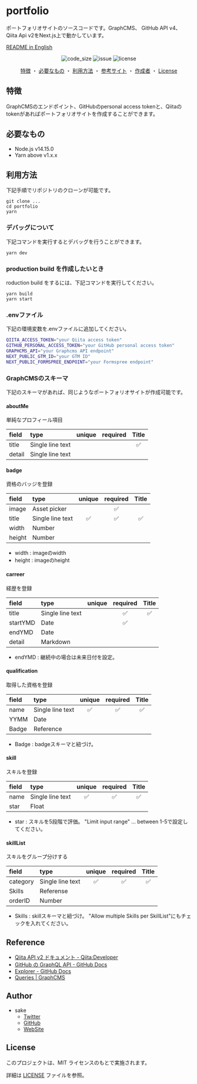 # portfolio

ポートフォリオサイトのソースコードです。GraphCMS、 GitHub API v4、 Qiita Api v2をNext.js上で動かしています。

[README in English](/README.md)

<div align="center">

</div>
  
<div align="center">
<img src="https://img.shields.io/github/languages/code-size/sakelog/portfolio" alt="code_size" >
<img src="https://img.shields.io/github/issues/sakelog/portfolio" alt="issue">
<img src="https://img.shields.io/github/license/sakelog/portfolio" alt="license">
</div>

<div align="center">
  
  [特徴](#特徴)
  ・
  [必要なもの](#必要なもの)
  ・
  [利用方法](#利用方法)
  ・
  [参考サイト](#参考サイト)
  ・
  [作成者](#作成者)
  ・
  [License](#license)
  
</div>

## 特徴

GraphCMSのエンドポイント、GitHubのpersonal access tokenと、Qiitaのtokenがあればポートフォリオサイトを作成することができます。

## 必要なもの

-   Node.js v14.15.0
-   Yarn above v1.x.x

## 利用方法

下記手順でリポジトリのクローンが可能です。

```shell
git clone ...
cd portfolio
yarn
```

### デバッグについて

下記コマンドを実行するとデバッグを行うことができます。

```shell
yarn dev
```

### production build を作成したいとき

roduction build をするには、下記コマンドを実行してください。

```shell
yarn build
yarn start
```

### .envファイル

下記の環境変数を.envファイルに追加してください。

```sh
QIITA_ACCESS_TOKEN="your Qiita access token"
GITHUB_PERSONAL_ACCESS_TOKEN="your GitHub personal access token"
GRAPHCMS_API="your Graphcms API endpoint"
NEXT_PUBLIC_GTM_ID="your GTM ID"
NEXT_PUBLIC_FORMSPREE_ENDPOINT="your Formspree endpoint"
```

### GraphCMSのスキーマ

下記のスキーマがあれば、同じようなポートフォリオサイトが作成可能です。

#### aboutMe

単純なプロフィール項目

| field  | type             | unique | required | Title |
| :----- | :--------------- | :----: | :------: | :---: |
| title  | Single line text |        |          | ✅     |
| detail | Single line text |        |          |       |

#### badge

資格のバッジを登録

| field  | type             | unique | required | Title |
| :----- | :--------------- | :----: | :------: | :---: |
| image  | Asset picker     |        | ✅        |       |
| title  | Single line text | ✅      | ✅        | ✅     |
| width  | Number           |        |          |       |
| height | Number           |        |          |       |

-   width : imageのwidth
-   height : imageのheight

#### carreer

経歴を登録

| field    | type             | unique | required | Title |
| :------- | :--------------- | :----: | :------: | :---: |
| title    | Single line text |        | ✅        | ✅     |
| startYMD | Date             |        | ✅        |       |
| endYMD   | Date             |        |          |       |
| detail   | Markdown         |        |          |       |

-   endYMD : 継続中の場合は未来日付を設定。

#### qualification

取得した資格を登録

| field | type             | unique | required | Title |
| :---- | :--------------- | :----: | :------: | :---: |
| name  | Single line text | ✅      | ✅        | ✅     |
| YYMM  | Date             |        |          |       |
| Badge | Reference        |        |          |       |

- Badge : badgeスキーマと紐づけ。

#### skill

スキルを登録

| field | type             | unique | required | Title |
| :---- | :--------------- | :----: | :------: | :---: |
| name  | Single line text | ✅      | ✅        | ✅     |
| star  | Float            |        |          |       |

- star : スキルを5段階で評価。 "Limit input range" ... between 1-5で設定してください。

#### skillList

スキルをグループ分けする

| field    | type             | unique | required | Title |
| :------- | :--------------- | :----: | :------: | :---: |
| category | Single line text | ✅      | ✅        | ✅     |
| Skills   | Referense        |        |          |       |
| orderID  | Number           |        |          |       |

- Skills : skillスキーマと紐づけ。 "Allow multiple Skills per SkillList"にもチェックを入れてください。

## Reference

-   [Qiita API v2 ドキュメント - Qiita:Developer](https://qiita.com/api/v2/docs)
-   [GitHub の GraphQL API - GitHub Docs](https://docs.github.com/ja/graphql)
-   [Explorer - GitHub Docs](https://docs.github.com/ja/graphql/overview/explorer)
-   [Queries | GraphCMS](https://graphcms.com/docs/api-reference/content-api/queries)

## Author

-   sake
    -   [Twitter](https://twitter.com/sake_engineer)
    -   [GitHub](https://github.com/sakelog)
    -   [WebSite](https://sakeengineer.com/)

## License

このプロジェクトは、MIT ライセンスのもとで実施されます。

詳細は [LICENSE](/LICENSE) ファイルを参照。
